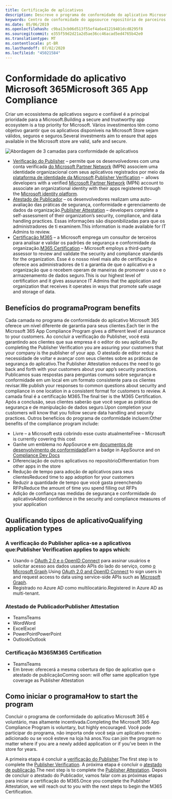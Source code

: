 ```yaml
---
title: Certificação de aplicativos
description: Descreve o programa de conformidade do aplicativo Microsoft 365 da Store apps
keywords: Centro de conformidade do appsource repositório de parceiros de certificação de aplicativos
ms.date: 05/06/2019
ms.openlocfilehash: c9ba13cb06d513f55ef4a6e41219401dcd8295f8
ms.sourcegitcommit: e355f59d2d21a2d5ae36cc46acad5ed4765b42e0
ms.translationtype: MT
ms.contentlocale: pt-BR
ms.lasthandoff: 07/02/2020
ms.locfileid: "45021584"
---
```

# <a name="microsoft-365-app-compliance"></a><span data-ttu-id="16493-104">Conformidade do aplicativo Microsoft 365</span><span class="sxs-lookup"><span data-stu-id="16493-104">Microsoft 365 App Compliance</span></span> 

<span data-ttu-id="16493-105">Criar um ecossistema de aplicativos seguro e confiável é a principal prioridade para a Microsoft.</span><span class="sxs-lookup"><span data-stu-id="16493-105">Building a secure and trustworthy app ecosystem is a top priority for Microsoft.</span></span> <span data-ttu-id="16493-106">Vários investimentos têm como objetivo garantir que os aplicativos disponíveis na Microsoft Store sejam válidos, seguros e seguros.</span><span class="sxs-lookup"><span data-stu-id="16493-106">Several investments aim to ensure that apps available in the Microsoft store are valid, safe and secure.</span></span> 

  ![Abordagem de 3 camadas para conformidade de aplicativos](../../../../assets/images/3TierImage.png) 

-   <span data-ttu-id="16493-108">[Verificação do Publisher](https://docs.microsoft.com/azure/active-directory/develop/publisher-verification-overview) – permite que os desenvolvedores com uma conta verificada [do Microsoft Partner Network](https://partner.microsoft.com/membership) (MPN) associem uma identidade organizacional com seus aplicativos registrados por meio da [plataforma de identidade da Microsoft](https://docs.microsoft.com/azure/active-directory/develop/).</span><span class="sxs-lookup"><span data-stu-id="16493-108">[Publisher Verification](https://docs.microsoft.com/azure/active-directory/develop/publisher-verification-overview)  –  allows developers with a verified [Microsoft Partner Network](https://partner.microsoft.com/membership) (MPN) account to associate an organizational identity with their apps registered through the [Microsoft identity platform](https://docs.microsoft.com/azure/active-directory/develop/).</span></span>
-   <span data-ttu-id="16493-109">[Atestado de Publicador](https://docs.microsoft.com/microsoft-365-app-certification/docs/enterprise-app-attestation-guide) – os desenvolvedores realizam uma auto-avaliação das práticas de segurança, conformidade e gerenciamento de dados da organização.</span><span class="sxs-lookup"><span data-stu-id="16493-109">[Publisher Attestation](https://docs.microsoft.com/microsoft-365-app-certification/docs/enterprise-app-attestation-guide) – developers complete a self-assessment of their organization’s security, compliance, and data handling practices.</span></span> <span data-ttu-id="16493-110">Essas informações são disponibilizadas para que os administradores de ti examinem.</span><span class="sxs-lookup"><span data-stu-id="16493-110">This information is made available for IT Admins to review.</span></span> 
-   <span data-ttu-id="16493-111">[Certificação M365](https://docs.microsoft.com/microsoft-365-app-certification/docs/enterprise-app-certification-guide) – a Microsoft emprega um consultor de terceiros para analisar e validar os padrões de segurança e conformidade da organização.</span><span class="sxs-lookup"><span data-stu-id="16493-111">[M365 Certification](https://docs.microsoft.com/microsoft-365-app-certification/docs/enterprise-app-certification-guide) – Microsoft employs a third-party assessor to review and validate the security and compliance standards for the organization.</span></span> <span data-ttu-id="16493-112">Esse é o nosso nível mais alto de certificação e oferece aos administradores de ti a garantia de que o aplicativo e a organização que o recebem operam de maneiras de promover o uso e o armazenamento de dados seguro.</span><span class="sxs-lookup"><span data-stu-id="16493-112">This is our highest level of certification and it gives assurance IT Admins that the application and organization that receives it operates in ways that promote safe usage and storage of data.</span></span>


## <a name="program-benefits"></a><span data-ttu-id="16493-113">Benefícios do programa</span><span class="sxs-lookup"><span data-stu-id="16493-113">Program benefits</span></span>

<span data-ttu-id="16493-114">Cada camada no programa de conformidade do aplicativo Microsoft 365 oferece um nível diferente de garantia para seus clientes.</span><span class="sxs-lookup"><span data-stu-id="16493-114">Each tier in the Microsoft 365 App Compliance Program gives a different level of assurance to your customers.</span></span> <span data-ttu-id="16493-115">Ao concluir a verificação do Publisher, você está garantindo aos clientes que sua empresa é o editor do seu aplicativo.</span><span class="sxs-lookup"><span data-stu-id="16493-115">By completing the Publisher Verification you are assuring your customers that your company is the publisher of your app.</span></span> <span data-ttu-id="16493-116">O atestado de editor reduz a necessidade de voltar e avançar com seus clientes sobre as práticas de segurança do aplicativo.</span><span class="sxs-lookup"><span data-stu-id="16493-116">The Publisher Attestation reduces the need to go back and forth with your customers about your app’s security practices.</span></span> <span data-ttu-id="16493-117">Publicamos suas respostas para perguntas comuns sobre segurança e conformidade em um local em um formato consistente para os clientes revisar.</span><span class="sxs-lookup"><span data-stu-id="16493-117">We publish your responses to common questions about security and compliance in one location in a consistent format for customers to review.</span></span> <span data-ttu-id="16493-118">A camada final é a certificação M365.</span><span class="sxs-lookup"><span data-stu-id="16493-118">The final tier is the M365 Certification.</span></span> <span data-ttu-id="16493-119">Após a conclusão, seus clientes saberão que você segue as práticas de segurança e de manipulação de dados seguro.</span><span class="sxs-lookup"><span data-stu-id="16493-119">Upon completion your customers will know that you follow secure data handling and security practices.</span></span> <span data-ttu-id="16493-120">Outros benefícios do programa de conformidade incluem:</span><span class="sxs-lookup"><span data-stu-id="16493-120">Other benefits of the compliance program include:</span></span>
-   <span data-ttu-id="16493-121">Livre – a Microsoft está cobrindo esse custo atualmente</span><span class="sxs-lookup"><span data-stu-id="16493-121">Free – Microsoft is currently covering this cost</span></span>
-   <span data-ttu-id="16493-122">Ganhe um emblema no AppSource e em [documentos de desenvolvimento de conformidade](https://docs.microsoft.com/microsoft-365-app-certification/teams/teams-apps)</span><span class="sxs-lookup"><span data-stu-id="16493-122">Earn a badge in AppSource and on [Compliance Dev Docs](https://docs.microsoft.com/microsoft-365-app-certification/teams/teams-apps)</span></span>
-   <span data-ttu-id="16493-123">Diferenciação de outros aplicativos no repositório</span><span class="sxs-lookup"><span data-stu-id="16493-123">Differentiation from other apps in the store</span></span>
-   <span data-ttu-id="16493-124">Redução de tempo para adoção de aplicativos para seus clientes</span><span class="sxs-lookup"><span data-stu-id="16493-124">Reduced time to app adoption for your customers</span></span>
-   <span data-ttu-id="16493-125">Reduzir a quantidade de tempo que você gasta preenchendo RFPs</span><span class="sxs-lookup"><span data-stu-id="16493-125">Reduce the amount of time you spend filling out RFPs</span></span>
-   <span data-ttu-id="16493-126">Adição de confiança nas medidas de segurança e conformidade do aplicativo</span><span class="sxs-lookup"><span data-stu-id="16493-126">Added confidence in the security and compliance measures of your application</span></span>

## <a name="qualifying-application-types"></a><span data-ttu-id="16493-127">Qualificando tipos de aplicativo</span><span class="sxs-lookup"><span data-stu-id="16493-127">Qualifying application types</span></span> 
### <a name="publisher-verification-applies-to-apps-which"></a><span data-ttu-id="16493-128">A verificação do Publisher aplica-se a aplicativos que:</span><span class="sxs-lookup"><span data-stu-id="16493-128">Publisher Verification applies to apps which:</span></span> 
- <span data-ttu-id="16493-129">Usando o [OAuth 2,0 e o OpenID Connect](https://docs.microsoft.com/azure/active-directory/develop/active-directory-v2-protocols) para assinar usuários e solicitar acesso aos dados usando APIs do lado do serviço, como [o Microsoft Graph](https://developer.microsoft.com/graph/).</span><span class="sxs-lookup"><span data-stu-id="16493-129">Using [OAuth 2.0 and OpenID Connect](https://docs.microsoft.com/azure/active-directory/develop/active-directory-v2-protocols) to sign users in and request access to data using service-side APIs such as [Microsoft Graph](https://developer.microsoft.com/graph/).</span></span> 
- <span data-ttu-id="16493-130">Registrado no Azure AD como multilocatário.</span><span class="sxs-lookup"><span data-stu-id="16493-130">Registered in Azure AD as multi-tenant.</span></span> 

### <a name="publisher-attestation"></a><span data-ttu-id="16493-131">Atestado de Publicador</span><span class="sxs-lookup"><span data-stu-id="16493-131">Publisher Attestation</span></span>
-   <span data-ttu-id="16493-132">Teams</span><span class="sxs-lookup"><span data-stu-id="16493-132">Teams</span></span>
-   <span data-ttu-id="16493-133">Word</span><span class="sxs-lookup"><span data-stu-id="16493-133">Word</span></span>
-   <span data-ttu-id="16493-134">Excel</span><span class="sxs-lookup"><span data-stu-id="16493-134">Excel</span></span>
-   <span data-ttu-id="16493-135">PowerPoint</span><span class="sxs-lookup"><span data-stu-id="16493-135">PowerPoint</span></span>
-   <span data-ttu-id="16493-136">Outlook</span><span class="sxs-lookup"><span data-stu-id="16493-136">Outlook</span></span>

### <a name="m365-certification"></a><span data-ttu-id="16493-137">Certificação M365</span><span class="sxs-lookup"><span data-stu-id="16493-137">M365 Certification</span></span>
-   <span data-ttu-id="16493-138">Teams</span><span class="sxs-lookup"><span data-stu-id="16493-138">Teams</span></span>
-   <span data-ttu-id="16493-139">Em breve: oferecerá a mesma cobertura de tipo de aplicativo que o atestado de publicação</span><span class="sxs-lookup"><span data-stu-id="16493-139">Coming soon: will offer same application type coverage as Publisher Attestation</span></span>

## <a name="how-to-start-the-program"></a><span data-ttu-id="16493-140">Como iniciar o programa</span><span class="sxs-lookup"><span data-stu-id="16493-140">How to start the program</span></span>

<span data-ttu-id="16493-141">Concluir o programa de conformidade do aplicativo Microsoft 365 é voluntário, mas altamente incentivada.</span><span class="sxs-lookup"><span data-stu-id="16493-141">Completing the Microsoft 365 App Compliance Program is voluntary, but highly encouraged.</span></span> <span data-ttu-id="16493-142">Você pode participar do programa, não importa onde você seja um aplicativo recém-adicionado ou se você esteve na loja há anos.</span><span class="sxs-lookup"><span data-stu-id="16493-142">You can join the program no matter where if you are a newly added application or if you’ve been in the store for years.</span></span> 

<span data-ttu-id="16493-143">A primeira etapa é concluir a [verificação do Publisher](https://docs.microsoft.com/azure/active-directory/develop/publisher-verification-overview).</span><span class="sxs-lookup"><span data-stu-id="16493-143">The first step is to complete the [Publisher Verification](https://docs.microsoft.com/azure/active-directory/develop/publisher-verification-overview).</span></span> <span data-ttu-id="16493-144">A próxima etapa é concluir o [atestado de publicação](https://docs.microsoft.com/microsoft-365-app-certification/docs/attestation).</span><span class="sxs-lookup"><span data-stu-id="16493-144">The next step is to complete the [Publisher Attestation](https://docs.microsoft.com/microsoft-365-app-certification/docs/attestation).</span></span> <span data-ttu-id="16493-145">Depois de concluir o atestado do Publicador, vamos falar com as próximas etapas para iniciar a certificação do M365.</span><span class="sxs-lookup"><span data-stu-id="16493-145">Once you complete the Publisher Attestation, we will reach out to you with the next steps to begin the M365 Certification.</span></span>
